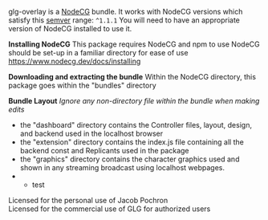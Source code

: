 glg-overlay is a [NodeCG](http://github.com/nodecg/nodecg) bundle. 
It works with NodeCG versions which satisfy this [semver](https://docs.npmjs.com/getting-started/semantic-versioning) range: `^1.1.1`
You will need to have an appropriate version of NodeCG installed to use it.

**Installing NodeCG**
This package requires NodeCG and npm to use
NodeCG should be set-up in a familiar directory for ease of use
https://www.nodecg.dev/docs/installing

**Downloading and extracting the bundle**
Within the NodeCG directory, this package goes within the "bundles" directory

**Bundle Layout**
*Ignore any non-directory file within the bundle when making edits*

- the "dashboard" directory contains the Controller files, layout, design, and backend used in the localhost browser
- the "extension" directory contains the index.js file containing all the backend const and Replicants used in the package
- the "graphics" directory contains the character graphics used and shown in any streaming broadcast using localhost webpages.
- - test

Licensed for the personal use of Jacob Pochron <br>
Licensed for the commercial use of GLG for authorized users
